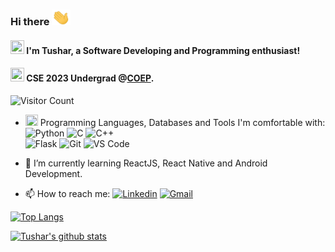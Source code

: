 ### Hi there <img src="https://raw.githubusercontent.com/PrajjwalDatir/PrajjwalDatir/master/assets/wave.gif" width="30px" height="25px">

#### <img src="https://user-images.githubusercontent.com/69508845/147593555-efaf08f1-29aa-404f-865a-eedbd4eea455.png" width="22px" height="22px"> I'm Tushar, a Software Developing and Programming enthusiast! 
#### <img src="https://user-images.githubusercontent.com/69508845/147593407-4e9d4283-3b38-46e6-ba22-de52dd001d2e.png" width="22px" height="22px"> CSE 2023 Undergrad @[COEP](https://www.coep.org.in).
![Visitor Count](https://profile-counter.glitch.me/{pathadeTush}/count.svg)

- <img width="20px" height="18px" src="https://user-images.githubusercontent.com/69508845/147590010-f04cc84d-f587-4e93-b634-4bbbc6d5fdd3.png"> Programming Languages, Databases and Tools I'm comfortable with: <br>
![Python](https://img.shields.io/badge/-Python-3776AB?style=flat-square&logo=python&logoColor=ffffff)
![C](https://img.shields.io/badge/\-CC342D?style=flat-square&logo=C&logoColor=ffe8e8) 
![C++](https://img.shields.io/badge/-++-%23F7DF1C?style=flat-square&logo=C&logoColor=ffffff&color=00599c) <br>
![Flask](https://img.shields.io/badge/-Flask-E10098?style=flat-square&logo=flask&logoColor=ffffff&color=000000)
![Git](https://img.shields.io/badge/-Git-black?style=flat-square&logo=git&&logoColor=ffffff&color=F05032)
![VS Code](https://img.shields.io/badge/-VS%20Code-007ACC?style=flat-square&logo=visual-studio-code&logoColor=ffffff)

- 🌱 I’m currently learning ReactJS, React Native and Android Development. 
- 📫 How to reach me:
[![Linkedin](https://img.shields.io/badge/-LinkedIn-blue?style=flat&logo=Linkedin&logoColor=white)](https://in.linkedin.com/in/tushar-pathade-20503320b)
[![Gmail](https://img.shields.io/badge/-Gmail-c14438?style=flat&logo=Gmail&logoColor=white)](mailto:tusharpathade475@gmail.com)

[![Top Langs](https://github-readme-stats.vercel.app/api/top-langs/?username=pathadeTush)](https://github.com/anuraghazra/github-readme-stats)

[![Tushar's github stats](https://github-readme-stats.vercel.app/api?username=pathadeTush&count_private=true&show_icons=true&theme=radical&hide_rank=false)](https://github.com/anuraghazra/github-readme-stats)
<!--
**pathadeTush/pathadeTush** is a ✨ _special_ ✨ repository because its `README.md` (this file) appears on your GitHub profile.

Here are some ideas to get you started:

- 🔭 I’m currently working on ...
- 🌱 I’m currently learning ...
- 👯 I’m looking to collaborate on ...
- 🤔 I’m looking for help with ...
- 💬 Ask me about ...
- 📫 How to reach me: ...
- 😄 Pronouns: ...
- ⚡ Fun fact: ...
-->
